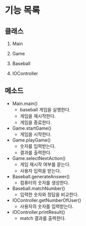 # 기능 목록



## 클래스

1. Main

2. Game

3. Baseball
4. IOController



## 메소드

- Main.main() 
  - baseball 게임을 실행한다.
  - 게임을 재시작한다.
  - 게임을 종료한다.
- Game.startGame()
  - 게임을 시작한다.
- Game.playGame() 
  - 숫자를 입력받는다.
  - 결과를 출력한다.
- Game.selectNextAction()
  - 게임 재시작 여부를 묻는다.
  - 사용자 입력을 받는다.
- Baseball.generateAnswer() 
  - 컴퓨터의 숫자를 생성한다.
- Baseball.matchNumber() 
  - 입력한 숫자와 정답을 비교한다.
- IOController.getNumberOfUser() 
  - 사용자의 숫자를 입력받는다.
- IOController.printResult()
  - match 결과를 출력한다.

